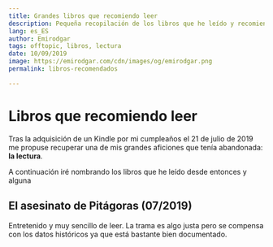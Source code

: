 ```yaml
---
title: Grandes libros que recomiendo leer
description: Pequeña recopilación de los libros que he leído y recomiendo
lang: es_ES
author: Emirodgar
tags: offtopic, libros, lectura
date: 10/09/2019
image: https://emirodgar.com/cdn/images/og/emirodgar.png
permalink: libros-recomendados

---
```


# Libros que recomiendo leer

Tras la adquisición de un Kindle por mi cumpleaños el 21 de julio de 2019 me propuse recuperar una de mis grandes aficiones que tenía abandonada: **la lectura**.

A continuación iré nombrando los libros que he leído desde entonces y alguna

## El asesinato de Pitágoras (07/2019)

Entretenido y muy sencillo de leer. La trama es algo justa pero se compensa con los datos históricos ya que está bastante bien documentado.
<!--stackedit_data:
eyJoaXN0b3J5IjpbLTMxNjU5NDA2OV19
-->
